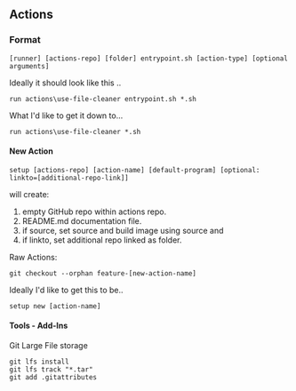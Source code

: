 ## Actions

### Format
>
    [runner] [actions-repo] [folder] entrypoint.sh [action-type] [optional arguments]   


Ideally it should look like this ..
>
    run actions\use-file-cleaner entrypoint.sh *.sh

What I'd like to get it down to...
>
    run actions\use-file-cleaner *.sh


#### New Action
>
    setup [actions-repo] [action-name] [default-program] [optional: linkto=[additional-repo-link]]

will create:
1) empty GitHub repo within actions repo.
1) README.md documentation file.
1) if source, set source and build image using source and 
1) if linkto, set additional repo linked as folder.

Raw Actions:
>
    git checkout --orphan feature-[new-action-name]

Ideally I'd like to get this to be..
>
    setup new [action-name] 

#### Tools - Add-Ins
Git Large File storage
>
    git lfs install
    git lfs track "*.tar"
    git add .gitattributes